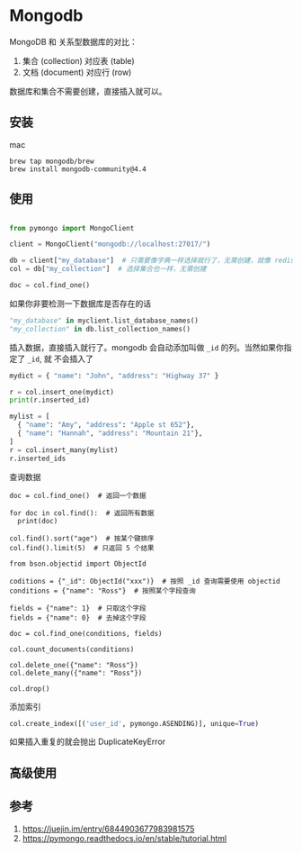 # Mongodb

<!--
ID: 0e102910-a985-435f-8296-aaf38f66d30f
Status: draft
Date: 2020-08-24T16:23:43
Modified: 2020-08-24T16:23:43
wp_id: 1880
-->

MongoDB 和 关系型数据库的对比：

1. 集合 (collection) 对应表 (table)
2. 文档 (document) 对应行 (row)

数据库和集合不需要创建，直接插入就可以。


## 安装

mac

```
brew tap mongodb/brew
brew install mongodb-community@4.4
```

## 使用

```py

from pymongo import MongoClient

client = MongoClient("mongodb://localhost:27017/")

db = client["my_database"]  # 只需要像字典一样选择就行了，无需创建，就像 redis key 一样
col = db["my_collection"]  # 选择集合也一样，无需创建

doc = col.find_one()
```

如果你非要检测一下数据库是否存在的话

```py
"my_database" in myclient.list_database_names()
"my_collection" in db.list_collection_names()
```

插入数据，直接插入就行了。mongodb 会自动添加叫做 `_id` 的列。当然如果你指定了 `_id`, 就
不会插入了

```py
mydict = { "name": "John", "address": "Highway 37" }

r = col.insert_one(mydict)
print(r.inserted_id)

mylist = [
  { "name": "Amy", "address": "Apple st 652"},
  { "name": "Hannah", "address": "Mountain 21"},
]
r = col.insert_many(mylist)
r.inserted_ids
```

查询数据

```
doc = col.find_one()  # 返回一个数据

for doc in col.find():  # 返回所有数据
  print(doc)

col.find().sort("age")  # 按某个键排序
col.find().limit(5)  # 只返回 5 个结果

from bson.objectid import ObjectId

coditions = {"_id": ObjectId("xxx")}  # 按照 _id 查询需要使用 objectid
conditions = {"name": "Ross"}  # 按照某个字段查询

fields = {"name": 1}  # 只取这个字段
fields = {"name": 0}  # 去掉这个字段

doc = col.find_one(conditions, fields)

col.count_documents(conditions)

col.delete_one({"name": "Ross"})
col.delete_many({"name": "Ross"})

col.drop()
```

添加索引

```py
col.create_index([('user_id', pymongo.ASENDING)], unique=True)
```

如果插入重复的就会抛出 DuplicateKeyError

## 高级使用



## 参考

1. https://juejin.im/entry/6844903677983981575
2. https://pymongo.readthedocs.io/en/stable/tutorial.html
